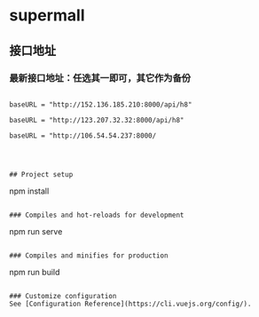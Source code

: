 # supermall

## 接口地址

### 最新接口地址：任选其一即可，其它作为备份
```

baseURL = "http://152.136.185.210:8000/api/h8" 

baseURL = "http://123.207.32.32:8000/api/h8" 

baseURL = "http://106.54.54.237:8000/




## Project setup
```
npm install
```

### Compiles and hot-reloads for development
```
npm run serve
```

### Compiles and minifies for production
```
npm run build
```

### Customize configuration
See [Configuration Reference](https://cli.vuejs.org/config/).
